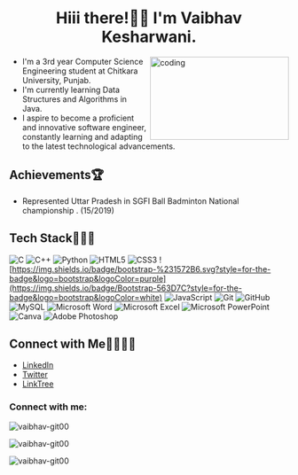 <h1 align="center">Hiii there!👋🏻 I'm Vaibhav Kesharwani.</h1>

<img align="right" alt="coding" width="250" height="150" src="https://media1.giphy.com/media/YbXLZ6dymH758xSEbM/giphy.gif?cid=6c09b952eq8tnes05172dvpc2ldtuezamih8bbj8g6cljhd0&ep=v1_internal_gif_by_id&rid=giphy.gif&ct=g">

<p align="left">
</p>

- I'm a 3rd year Computer Science Engineering student at Chitkara University, Punjab.
- I'm currently learning Data Structures and Algorithms in Java.
- I aspire to become a proficient and innovative software engineer, constantly learning and adapting to the latest technological advancements.


## Achievements🏆
- Represented Uttar Pradesh in SGFI Ball Badminton National championship . (15/2019)


## Tech Stack👩🏻‍💻
![C](https://img.shields.io/badge/c-%2300599C.svg?style=for-the-badge&logo=c&logoColor=white) ![C++](https://img.shields.io/badge/c++-%2300599C.svg?style=for-the-badge&logo=c%2B%2B&logoColor=white)  ![Python](https://img.shields.io/badge/python-3670A0?style=for-the-badge&logo=python&logoColor=ffdd54) ![HTML5](https://img.shields.io/badge/html5-%23E34F26.svg?style=for-the-badge&logo=html5&logoColor=white) ![CSS3](https://img.shields.io/badge/css3-%231572B6.svg?style=for-the-badge&logo=css3&logoColor=white) ![https://img.shields.io/badge/bootstrap-%231572B6.svg?style=for-the-badge&logo=bootstrap&logoColor=purple](https://img.shields.io/badge/Bootstrap-563D7C?style=for-the-badge&logo=bootstrap&logoColor=white) ![JavaScript](https://img.shields.io/badge/javascript-%23323330.svg?style=for-the-badge&logo=javascript&logoColor=%23F7DF1E) ![Git](https://img.shields.io/badge/Git-fc6d26?style=for-the-badge&logo=git&logoColor=white) ![GitHub](https://img.shields.io/badge/GitHub-%23121011.svg?style=for-the-badge&logo=github&logoColor=white) ![MySQL](https://img.shields.io/badge/mysql-%2300f.svg?style=for-the-badge&logo=mysql&logoColor=white)  ![Microsoft Word](https://img.shields.io/badge/MS%20Word-%231570AD.svg?style=for-the-badge&logo=microsoftword&logoColor=white) ![Microsoft Excel](https://img.shields.io/badge/MS%20Excel-%23217346.svg?style=for-the-badge&logo=microsoftexcel&logoColor=white) ![Microsoft PowerPoint](https://img.shields.io/badge/MS%20PowerPoint-%23B7472A.svg?style=for-the-badge&logo=microsoftpowerpoint&logoColor=white) ![Canva](https://img.shields.io/badge/Canva-%2300C4CC.svg?style=for-the-badge&logo=Canva&logoColor=white) ![Adobe Photoshop](https://img.shields.io/badge/adobephotoshop-%2331A8FF.svg?style=for-the-badge&logo=adobephotoshop&logoColor=white)

## Connect with Me🫱🏻‍🫲🏻

- [LinkedIn](https://www.linkedin.com/in/vaibhav-kesharwani-1564492ab/)
- [Twitter](https://x.com/itsvaibhavTwit)
- [LinkTree](https://linktr.ee/kesharwanivaibhav)

<h3 align="left">Connect with me:</h3>
<p align="left">
</p>

<p><img align="center" src="https://github-readme-stats.vercel.app/api/top-langs?username=vaibhav-git00&show_icons=true&locale=en&layout=compact" alt="vaibhav-git00" /></p>

<p><img align="center" src="https://github-readme-streak-stats.herokuapp.com/?user=vaibhav-git00&" alt="vaibhav-git00" /></p>
<p align="left"> <img src="https://komarev.com/ghpvc/?username=vaibhav-git00&label=Profile%20views&color=0e75b6&style=flat" alt="vaibhav-git00" /> </p>
